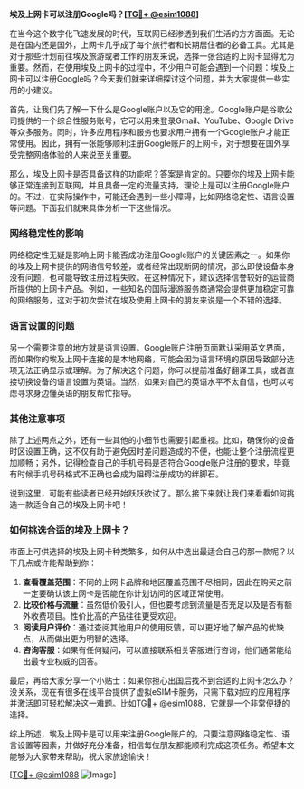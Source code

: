 **埃及上网卡可以注册Google吗？[[TG💪+ @esim1088](https://t.me/s/esim1088)]**

在当今这个数字化飞速发展的时代，互联网已经渗透到我们生活的方方面面。无论是在国内还是国外，上网卡几乎成了每个旅行者和长期居住者的必备工具。尤其是对于那些计划前往埃及旅游或者工作的朋友来说，选择一张合适的上网卡显得尤为重要。然而，在使用埃及上网卡的过程中，不少用户可能会遇到一个问题：埃及上网卡可以注册Google吗？今天我们就来详细探讨这个问题，并为大家提供一些实用的小建议。

首先，让我们先了解一下什么是Google账户以及它的用途。Google账户是谷歌公司提供的一个综合性服务账号，它可以用来登录Gmail、YouTube、Google Drive等众多服务。同时，许多应用程序和服务也要求用户拥有一个Google账户才能正常使用。因此，拥有一张能够顺利注册Google账户的上网卡，对于想要在国外享受完整网络体验的人来说至关重要。

那么，埃及上网卡是否具备这样的功能呢？答案是肯定的。只要你的埃及上网卡能够正常连接到互联网，并且具备一定的流量支持，理论上是可以注册Google账户的。不过，在实际操作中，可能还会遇到一些小障碍，比如网络稳定性、语言设置等问题。下面我们就来具体分析一下这些情况。

### 网络稳定性的影响

网络稳定性无疑是影响上网卡能否成功注册Google账户的关键因素之一。如果你的埃及上网卡提供的网络信号较差，或者经常出现断网的情况，那么即使设备本身没有问题，也可能导致注册过程失败。在这种情况下，建议选择信誉较好的运营商所提供的上网卡产品。例如，一些知名的国际漫游服务商通常会提供更加稳定可靠的网络服务，这对于初次尝试在埃及使用上网卡的朋友来说是一个不错的选择。

### 语言设置的问题

另一个需要注意的地方就是语言设置。Google账户注册页面默认采用英文界面，而如果你的埃及上网卡连接的是本地网络，可能会因为语言环境的原因导致部分选项无法正确显示或理解。为了解决这个问题，你可以提前准备好翻译工具，或者直接切换设备的语言设置为英语。当然，如果对自己的英语水平不太自信，也可以考虑寻求身边懂英语的朋友帮忙指导。

### 其他注意事项

除了上述两点之外，还有一些其他的小细节也需要引起重视。比如，确保你的设备时区设置正确，这不仅有助于避免因时差问题造成的不便，也能让整个注册流程更加顺畅；另外，记得检查自己的手机号码是否符合Google账户注册的要求，毕竟有时候手机号码格式不正确也会成为阻碍注册成功的绊脚石。

说到这里，可能有些读者已经开始跃跃欲试了。那么接下来就让我们来看看如何挑选一款适合自己的埃及上网卡吧！

### 如何挑选合适的埃及上网卡？

市面上可供选择的埃及上网卡种类繁多，如何从中选出最适合自己的那一款呢？以下几点或许能帮助到你：

1. **查看覆盖范围**：不同的上网卡品牌和地区覆盖范围不尽相同，因此在购买之前一定要确认该上网卡是否能在你计划访问的区域正常使用。
2. **比较价格与流量**：虽然低价吸引人，但也要考虑到流量是否充足以及是否有额外收费项目。性价比高的产品往往更受欢迎。
3. **阅读用户评价**：通过查阅其他用户的使用反馈，可以更好地了解产品的优缺点，从而做出更为明智的选择。
4. **咨询客服**：如果有任何疑问，可以直接联系相关客服进行咨询，他们通常能给出最专业权威的回答。

最后，再给大家分享一个小贴士：如果你担心出国后找不到合适的上网卡怎么办？没关系，现在有很多在线平台提供了虚拟eSIM卡服务，只需下载对应的应用程序并激活即可轻松解决这一难题。比如[TG💪+ @esim1088](https://t.me/s/esim1088)，它就是一个非常便捷的选择。

综上所述，埃及上网卡是可以用来注册Google账户的，只要注意网络稳定性、语言设置等因素，并做好充分准备，相信每位朋友都能顺利完成这项任务。希望本文能够为大家带来帮助，祝大家旅途愉快！

[[TG💪+ @esim1088](https://t.me/s/esim1088) ![Image](https://i.postimg.cc/4NQfJmqS/Snipaste-2025-05-13-00-14-12.png)]